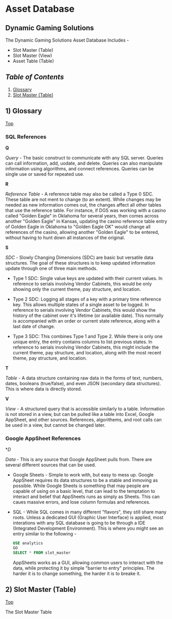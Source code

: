 # Asset Database
## Dynamic Gaming Solutions

The Dynamic Gaming Solutions Asset Database Includes - 
- Slot Master (Table)
- Slot Master (View)
- Asset Table (Table)

## *<a>Table of Contents</a>* 
1. [Glossary](#1-glossary)
1. [Slot Master (Table)](#2-slot-master-table)


## 1) <a>Glossary</a>
[Top](#table-of-contents)

### SQL References
**Q**

*Query* - The basic construct to communicate with any SQL server. Queries can call information, add, uodate, and delete. Queries can also manipulate information using algorithms, and connect references. Queries can be single use or saved for repeated use.

**R**

*Reference Table* - A reference table may also be called a Type 0 SDC. These table are not ment to change (to an extent). While changes may be needed as new information comes out, the changes affect all other tables that use the reference table. For instance, if DGS was working with a casino called "Golden Eagle" in Oklahoma for several years, then comes across another "Golden Eagle" in Kansas, updating the casino reference table entry of Golden Eagle in Oklahoma to "Golden Eagle OK" would change all references of the casino, allowing another "Golden Eagle" to be entered, without having to hunt down all instances of the original.

**S**

*SDC* - Slowly Changing Dimensions (SDC) are basic but versatile data structures. The goal of these structures is to keep updated information update through one of three main methods.

- Type 1 SDC: Single value keys are updated with their current values. In reference to serials involving Vendor Cabinets, this would be only showing only the current theme, pay structure, and location.

- Type 2 SDC: Logging all stages of a key with a primary time reference key. This allows multiple states of a single asset to be logged. In reference to serials involving Vendor Cabinets, this would show the history of the cabinet over it's lifetime (or available date). This normally is accompanied with an order or current state reference, along with a last date of change.

- Type 3 SDC: This combines Type 1 and Type 2. While there is only one unique entry, the entry contains columns to list previous states. In reference to serials involving Vendor Cabinets, this might include the current theme, pay structure, and location, along with the most recent theme, pay structure, and location.

**T**

*Table* - A data structure containing raw data in the forms of text, numbers, dates, booleans (true/false), and even JSON (secondary data structures). This is where data is directly stored.

**V**

*View* - A structured query that is accessible similarly to a table. Information is not stored in a view, but can be pulled like a table into Excel, Google AppSheet, and other sources. References, algorithems, and root calls can be used in a view, but cannot be changed later.

### Google AppSheet References

**D*

*Data* - This is any source that Google AppSheet pulls from. There are several different sources that can be used.
- Google Sheets - Simple to work with, but easy to mess up. Google AppSheet requires its data structures to be a stable and inmoving as possible. While Google Sheets is something that may people are capable of using on a basic level, that can lead to the temptation to interact and belief that AppSheets runs as simply as Sheets. This can caues massive errors, and lose column formulas and references.

- SQL - While SQL comes in many different "flavors", they still share many roots. Unless a dedicated GUI (Graphic User Interface) is applied, most interations with any SQL database is going to be through a IDE (Integrated Development Environment). This is where you might see an entry similar to the following - 

    ```sql
    USE analytics
    GO
    SELECT * FROM slot_master
    ```
    AppSheets works as a GUI, allowing common users to interact with the data, while protecting it by simple "barrier to entry" principles. The harder it is to change something, the harder it is to breake it. 


## 2) <a>Slot Master (Table)</a>
[Top](#table-of-contents)

The Slot Master Table
